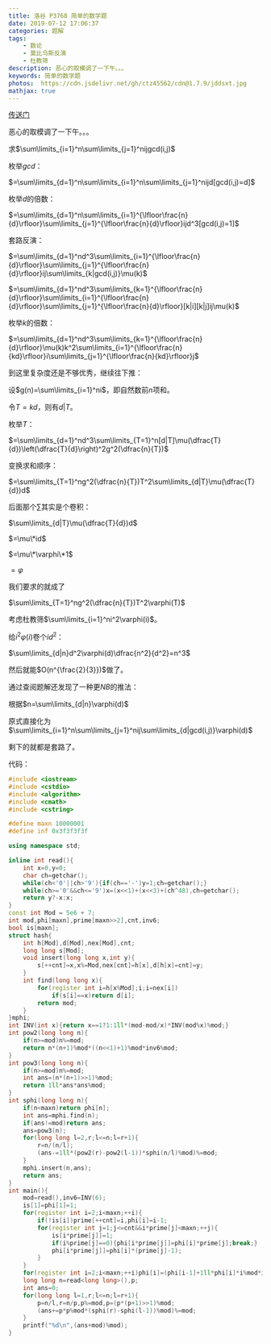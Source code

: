 ```yaml
---
title: 洛谷 P3768 简单的数学题
date: 2019-07-12 17:06:37
categories: 题解
tags:
	- 数论
	- 莫比乌斯反演
	- 杜教筛
description: 恶心的取模调了一下午。。。
keywords: 简单的数学题
photos:  https://cdn.jsdelivr.net/gh/ctz45562/cdn@1.7.9/jddsxt.jpg
mathjax: true
---
```


[传送门](https://www.luogu.org/problemnew/show/P3768)

恶心的取模调了一下午。。。

<!--more-->

求$\sum\limits_{i=1}^n\sum\limits_{j=1}^nijgcd(i,j)$

枚举$gcd$：

$=\sum\limits_{d=1}^n\sum\limits_{i=1}^n\sum\limits_{j=1}^nijd[gcd(i,j)=d]$

枚举$d$的倍数：

$=\sum\limits_{d=1}^n\sum\limits_{i=1}^{\lfloor\frac{n}{d}\rfloor}\sum\limits_{j=1}^{\lfloor\frac{n}{d}\rfloor}ijd^3[gcd(i,j)=1]$

套路反演：

$=\sum\limits_{d=1}^nd^3\sum\limits_{i=1}^{\lfloor\frac{n}{d}\rfloor}\sum\limits_{j=1}^{\lfloor\frac{n}{d}\rfloor}ij\sum\limits_{k|gcd(i,j)}\mu(k)$

$=\sum\limits_{d=1}^nd^3\sum\limits_{k=1}^{\lfloor\frac{n}{d}\rfloor}\sum\limits_{i=1}^{\lfloor\frac{n}{d}\rfloor}\sum\limits_{j=1}^{\lfloor\frac{n}{d}\rfloor}[k|i][k|j]ij\mu(k)$

枚举$k$的倍数：

$=\sum\limits_{d=1}^nd^3\sum\limits_{k=1}^{\lfloor\frac{n}{d}\rfloor}\mu(k)k^2\sum\limits_{i=1}^{\lfloor\frac{n}{kd}\rfloor}i\sum\limits_{j=1}^{\lfloor\frac{n}{kd}\rfloor}j$

到这里复杂度还是不够优秀，继续往下推：

设$g(n)=\sum\limits_{i=1}^ni$，即自然数前$n$项和。

令$T=kd$，则有$d|T$。

枚举$T$：

$=\sum\limits_{d=1}^nd^3\sum\limits_{T=1}^n[d|T]\mu(\dfrac{T}{d})\left(\dfrac{T}{d}\right)^2g^2(\dfrac{n}{T})$

变换求和顺序：

$=\sum\limits_{T=1}^ng^2(\dfrac{n}{T})T^2\sum\limits_{d|T}\mu(\dfrac{T}{d})d$

后面那个$\sum$其实是个卷积：

$\sum\limits_{d|T}\mu(\dfrac{T}{d})d$

$=\mu\*id$

$=\mu\*\varphi\*1$

$=\varphi$

我们要求的就成了

$\sum\limits_{T=1}^ng^2(\dfrac{n}{T})T^2\varphi(T)$

考虑杜教筛$\sum\limits_{i=1}^ni^2\varphi(i)$。

给$i^2\varphi(i)$卷个$id^2$：

$\sum\limits_{d|n}d^2\varphi(d)\dfrac{n^2}{d^2}=n^3$

然后就能$O(n^{\frac{2}{3}})$做了。

通过查阅题解还发现了一种更$NB$的推法：

根据$n=\sum\limits_{d|n}\varphi(d)$

原式直接化为$\sum\limits_{i=1}^n\sum\limits_{j=1}^nij\sum\limits_{d|gcd(i,j)}\varphi(d)$

剩下的就都是套路了。

代码：

``` cpp
#include <iostream>
#include <cstdio>
#include <algorithm>
#include <cmath>
#include <cstring>

#define maxn 10000001
#define inf 0x3f3f3f3f

using namespace std;

inline int read(){
	int x=0,y=0;
	char ch=getchar();
	while(ch<'0'||ch>'9'){if(ch=='-')y=1;ch=getchar();}
	while(ch>='0'&&ch<='9')x=(x<<1)+(x<<3)+(ch^48),ch=getchar();
	return y?-x:x;
}
const int Mod = 5e6 + 7;
int mod,phi[maxn],prime[maxn>>2],cnt,inv6;
bool is[maxn];
struct hash{
	int h[Mod],d[Mod],nex[Mod],cnt;
	long long s[Mod];
	void insert(long long x,int y){
		s[++cnt]=x,x%=Mod,nex[cnt]=h[x],d[h[x]=cnt]=y;
	}
	int find(long long x){
		for(register int i=h[x%Mod];i;i=nex[i])
			if(s[i]==x)return d[i];
		return mod;
	}
}mphi;
int INV(int x){return x==1?1:1ll*(mod-mod/x)*INV(mod%x)%mod;}
int pow2(long long n){
	if(n>=mod)n%=mod;
	return n*(n+1)%mod*((n<<1)+1)%mod*inv6%mod;
}
int pow3(long long n){
	if(n>=mod)n%=mod;
	int ans=(n*(n+1)>>1)%mod;
	return 1ll*ans*ans%mod;
}
int sphi(long long n){
	if(n<maxn)return phi[n];
	int ans=mphi.find(n);
	if(ans!=mod)return ans;
	ans=pow3(n);
	for(long long l=2,r;l<=n;l=r+1){
		r=n/(n/l);
		(ans-=1ll*(pow2(r)-pow2(l-1))*sphi(n/l)%mod)%=mod;
	}
	mphi.insert(n,ans);
	return ans;
}
int main(){
	mod=read(),inv6=INV(6);
	is[1]=phi[1]=1;
	for(register int i=2;i<maxn;++i){
		if(!is[i])prime[++cnt]=i,phi[i]=i-1;
		for(register int j=1;j<=cnt&&i*prime[j]<maxn;++j){
			is[i*prime[j]]=1;
			if(i%prime[j]==0){phi[i*prime[j]]=phi[i]*prime[j];break;}
			phi[i*prime[j]]=phi[i]*(prime[j]-1);
		}
	}
	for(register int i=2;i<maxn;++i)phi[i]=(phi[i-1]+1ll*phi[i]*i%mod*i%mod)%mod;
	long long n=read<long long>(),p;
	int ans=0;
	for(long long l=1,r;l<=n;l=r+1){
		p=n/l,r=n/p,p%=mod,p=(p*(p+1)>>1)%mod;
		(ans+=p*p%mod*(sphi(r)-sphi(l-1))%mod)%=mod;
	}
	printf("%d\n",(ans+mod)%mod);
}
```